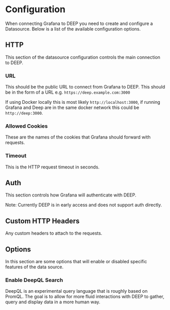 # Configuration

When connecting Grafana to DEEP you need to create and configure a Datasource. Below is a list of the available
configuration options.

## HTTP

This section of the datasource configuration controls the main connection to DEEP.

### URL

This should be the public URL to connect from Grafana to DEEP. This should be in the form of a URL
e.g. `https://deep.example.com:3000`

If using Docker locally this is most likely `http://localhost:3000`, if running Grafana and Deep are in the same docker
network this could be `http://deep:3000`.

### Allowed Cookies

These are the names of the cookies that Grafana should forward with requests.

### Timeout

This is the HTTP request timeout in seconds.

## Auth

This section controls how Grafana will authenticate with DEEP.

Note: Currently DEEP is in early access and does not support auth directly.

## Custom HTTP Headers

Any custom headers to attach to the requests.

## Options

In this section are some options that will enable or disabled specific features of the data source.

### Enable DeepQL Search

DeepQL is an experimental query language that is roughly based on PromQL. The goal is to allow for more fluid
interactions with DEEP to gather, query and display data in a more human way.
